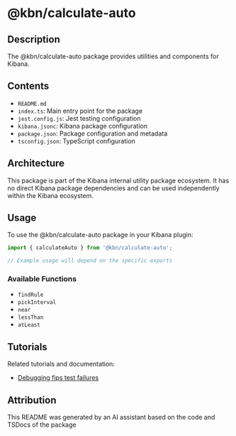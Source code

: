 # @kbn/calculate-auto

## Description
The @kbn/calculate-auto package provides utilities and components for Kibana.

## Contents
- `README.md`
- `index.ts`: Main entry point for the package
- `jest.config.js`: Jest testing configuration
- `kibana.jsonc`: Kibana package configuration
- `package.json`: Package configuration and metadata
- `tsconfig.json`: TypeScript configuration

## Architecture

This package is part of the Kibana internal utility package ecosystem. It has no direct Kibana package dependencies and can be used independently within the Kibana ecosystem.
## Usage

To use the @kbn/calculate-auto package in your Kibana plugin:

```typescript
import { calculateAuto } from '@kbn/calculate-auto';

// Example usage will depend on the specific exports
```

### Available Functions
- `findRule`
- `pickInterval`
- `near`
- `lessThan`
- `atLeast`
## Tutorials

Related tutorials and documentation:

- [Debugging fips test failures](/dev_docs/tutorials/debugging_fips_test_failures.mdx)

## Attribution
This README was generated by an AI assistant based on the code and TSDocs of the package
